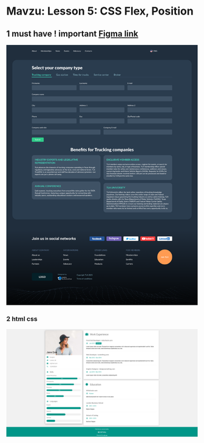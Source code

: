 # Mavzu: Lesson 5: CSS Flex, Position



## 1 must have ! important [Figma link](https://www.figma.com/design/i6vijz8ls8mlYhPGF5WnMi/Untitled?node-id=0-80&node-type=frame&t=bC5Px140jakx8ime-0)
![alt text](image-2.png)

### 2 html css
![alt text](image.png)

